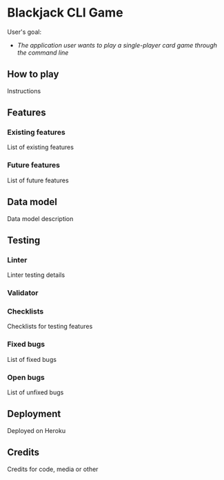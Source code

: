 # Blackjack CLI Game

User's goal:
  - _The application user wants to play a single-player card game through the command line_

## How to play

Instructions

## Features

### Existing features

List of existing features

### Future features

List of future features

## Data model

Data model description

## Testing

### Linter

Linter testing details

### Validator

### Checklists

Checklists for testing features

### Fixed bugs

List of fixed bugs

### Open bugs

List of unfixed bugs

## Deployment

Deployed on Heroku

## Credits

Credits for code, media or other